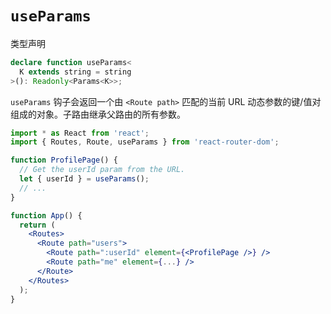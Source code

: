 



# `useParams`

类型声明

```ts
declare function useParams<
  K extends string = string
>(): Readonly<Params<K>>;
```

`useParams` 钩子会返回一个由 `<Route path>` 匹配的当前 URL 动态参数的键/值对组成的对象。子路由继承父路由的所有参数。

```jsx
import * as React from 'react';
import { Routes, Route, useParams } from 'react-router-dom';

function ProfilePage() {
  // Get the userId param from the URL.
  let { userId } = useParams();
  // ...
}

function App() {
  return (
    <Routes>
      <Route path="users">
        <Route path=":userId" element={<ProfilePage />} />
        <Route path="me" element={...} />
      </Route>
    </Routes>
  );
}
```